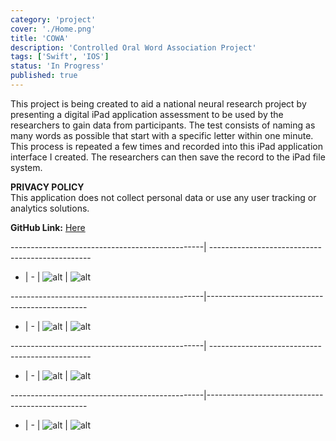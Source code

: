 ```yaml
---
category: 'project'
cover: './Home.png'
title: 'COWA'
description: 'Controlled Oral Word Association Project'
tags: ['Swift', 'IOS'] 
status: 'In Progress'
published: true
---
```


This project is being created to aid a national neural research project by presenting a digital iPad application assessment to be used by the researchers to gain data from participants. The test consists of naming as many words as possible that start with a specific letter within one minute. This process is repeated a few times and recorded into this iPad application interface I created. The researchers can then save the record to the iPad file system. 

**PRIVACY POLICY** <br> 
This application does not collect personal data or use any user tracking or analytics solutions.

**GitHub Link:**
 <a href="https://github.com/ladeane00/COWA">Here</a> 

------------------------------------------------|  ------------------------------------------------ 
- | - |
![alt](./Home.png) | ![alt](./Form.png)

------------------------------------------------|------------------------------------------------ 
- | - |
![alt](./DrawPanel.png) | ![alt](./Detail.png)

------------------------------------------------|  ------------------------------------------------ 
- | - |
![alt](./Records.png) | ![alt](./Export.png)

------------------------------------------------|------------------------------------------------ 
- | - |
![alt](./About.png) | ![alt](./Settings.png) 